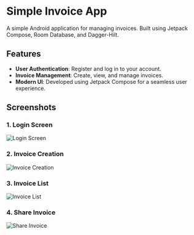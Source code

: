 # Simple Invoice App

A simple Android application for managing invoices. Built using Jetpack Compose, Room Database, and Dagger-Hilt.

## Features

- **User Authentication**: Register and log in to your account.
- **Invoice Management**: Create, view, and manage invoices.
- **Modern UI**: Developed using Jetpack Compose for a seamless user experience.

## Screenshots

### 1. Login Screen

![Login Screen](./screenshots/login_screen.png)

### 2. Invoice Creation

![Invoice Creation](./screenshots/invoice_creation.png)

### 3. Invoice List

![Invoice List](./screenshots/invoice_list.png)

### 4. Share Invoice

![Share Invoice](./screenshots/share_invoice.png)
